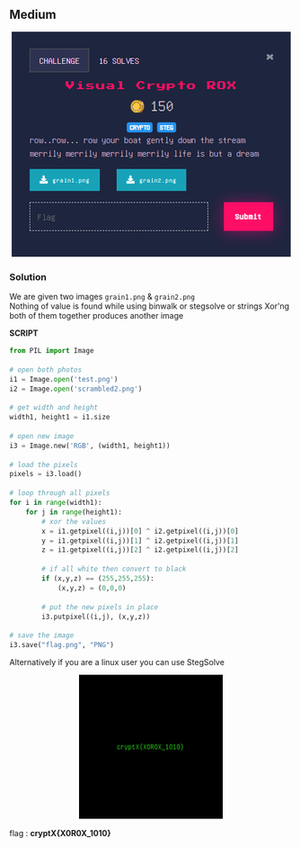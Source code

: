 ## Medium

<p align="center"><img src="header.png" width="" height=""/></p>

### Solution

We are given two images `grain1.png` & `grain2.png` \
Nothing of value is found while using binwalk or stegsolve or strings
Xor'ng both of them together produces another image 

**SCRIPT**
```python
from PIL import Image

# open both photos
i1 = Image.open('test.png')
i2 = Image.open('scrambled2.png')

# get width and height
width1, height1 = i1.size

# open new image
i3 = Image.new('RGB', (width1, height1))

# load the pixels
pixels = i3.load()

# loop through all pixels
for i in range(width1):
    for j in range(height1):
        # xor the values
        x = i1.getpixel((i,j))[0] ^ i2.getpixel((i,j))[0]
        y = i1.getpixel((i,j))[1] ^ i2.getpixel((i,j))[1]
        z = i1.getpixel((i,j))[2] ^ i2.getpixel((i,j))[2]

        # if all white then convert to black
        if (x,y,z) == (255,255,255):
            (x,y,z) = (0,0,0)

        # put the new pixels in place
        i3.putpixel((i,j), (x,y,z))

# save the image
i3.save("flag.png", "PNG")
```

Alternatively if you are a linux user you can use StegSolve

<p align="center"><img src="flag.png" width="" height=""/></p>

flag : **cryptX\{X0R0X_1010}**